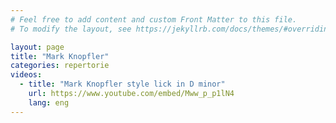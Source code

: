 ```yaml
---
# Feel free to add content and custom Front Matter to this file.
# To modify the layout, see https://jekyllrb.com/docs/themes/#overriding-theme-defaults

layout: page
title: "Mark Knopfler"
categories: repertorie
videos:
  - title: "Mark Knopfler style lick in D minor"
    url: https://www.youtube.com/embed/Mww_p_p1lN4
    lang: eng
---
```

